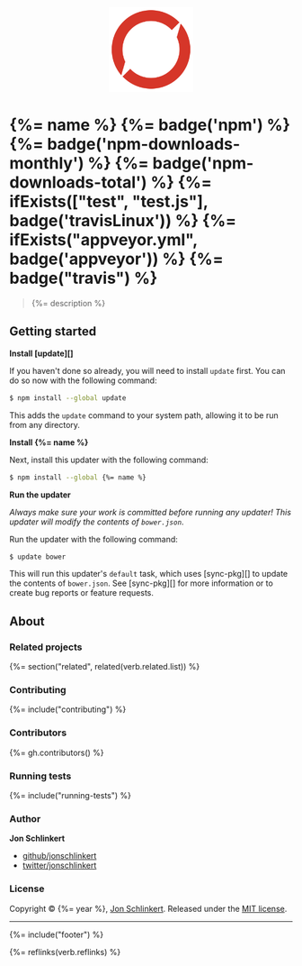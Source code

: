 <p align="center">
  <a href="https://github.com/update/update">
    <img height="150" width="150" src="https://raw.githubusercontent.com/update/update/master/docs/logo.png">
  </a>
</p>



# {%= name %} {%= badge('npm') %} {%= badge('npm-downloads-monthly') %}  {%= badge('npm-downloads-total') %} {%= ifExists(["test", "test.js"], badge('travisLinux')) %} {%= ifExists("appveyor.yml", badge('appveyor')) %} {%= badge("travis") %}

> {%= description %}

## Getting started

**Install [update][]**

If you haven't done so already, you will need to install `update` first. You can do so now with the following command:

```sh
$ npm install --global update
```

This adds the `update` command to your system path, allowing it to be run from any directory.

**Install {%= name %}**

Next, install this updater with the following command:

```sh
$ npm install --global {%= name %}
```

**Run the updater**

_Always make sure your work is committed before running any updater! This updater will modify the contents of `bower.json`_.

Run the updater with the following command:

```sh
$ update bower
```

This will run this updater's `default` task, which uses [sync-pkg][] to update the contents of `bower.json`. See [sync-pkg][] for more information or to create bug reports or feature requests.

## About
### Related projects
{%= section("related", related(verb.related.list)) %}

### Contributing
{%= include("contributing") %}

### Contributors
{%= gh.contributors() %}

### Running tests
{%= include("running-tests") %}

### Author

**Jon Schlinkert**

* [github/jonschlinkert](https://github.com/jonschlinkert)
* [twitter/jonschlinkert](https://twitter.com/jonschlinkert)

### License
Copyright © {%= year %}, [Jon Schlinkert](https://github.com/jonschlinkert).
Released under the [MIT license](LICENSE).

***

{%= include("footer") %}

{%= reflinks(verb.reflinks) %}
